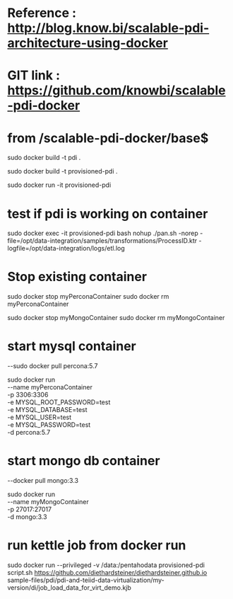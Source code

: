 # Reference 	: http://blog.know.bi/scalable-pdi-architecture-using-docker
# GIT link 	: https://github.com/knowbi/scalable-pdi-docker

# from /scalable-pdi-docker/base$ 
sudo docker build -t pdi .


sudo docker build -t provisioned-pdi .

sudo docker run -it provisioned-pdi

# test if pdi is working on container
sudo docker exec -it provisioned-pdi bash
nohup ./pan.sh -norep -file=/opt/data-integration/samples/transformations/ProcessID.ktr -logfile=/opt/data-integration/logs/etl.log

# Stop existing container

sudo docker stop myPerconaContainer
sudo docker rm myPerconaContainer

sudo docker stop myMongoContainer
sudo docker rm myMongoContainer

# start mysql container
--sudo docker pull percona:5.7

sudo docker run \
--name myPerconaContainer \
-p 3306:3306 \
-e MYSQL_ROOT_PASSWORD=test \
-e MYSQL_DATABASE=test \
-e MYSQL_USER=test \
-e MYSQL_PASSWORD=test \
-d percona:5.7

# start mongo db container
--docker pull mongo:3.3

sudo docker run \
--name myMongoContainer \
-p 27017:27017 \
-d mongo:3.3

# run kettle job from docker run
sudo docker run --privileged -v /data:/pentahodata provisioned-pdi script.sh https://github.com/diethardsteiner/diethardsteiner.github.io sample-files/pdi/pdi-and-teiid-data-virtualization/my-version/di/job_load_data_for_virt_demo.kjb
